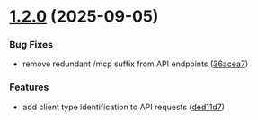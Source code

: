 # [1.2.0](https://github.com/VectifyAI/pageindex-mcp/compare/v1.1.2...v1.2.0) (2025-09-05)


### Bug Fixes

* remove redundant /mcp suffix from API endpoints ([36acea7](https://github.com/VectifyAI/pageindex-mcp/commit/36acea7f8248017596e88630474e2ddcc4da2654))


### Features

* add client type identification to API requests ([ded11d7](https://github.com/VectifyAI/pageindex-mcp/commit/ded11d701f4ffbf7c98fc4b945bac8341e937870))

